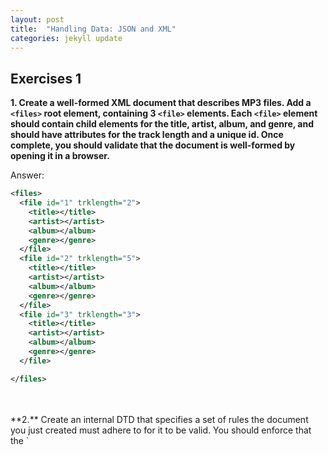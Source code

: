 ```yaml
---
layout: post
title:  "Handling Data: JSON and XML"
categories: jekyll update
---
```


## **Exercises 1**


**1. Create a well-formed XML document that describes MP3 files. Add a `<files>` root element, containing 3 `<file>` elements. Each `<file>` element should contain child elements for the title, artist, album, and genre, and should have attributes for the track length and a unique id. Once complete, you should validate that the document is well-formed by opening it in a browser.**<br>

<span class="label label-warning">Answer:</span><br>

```xml
<files>
  <file id="1" trklength="2">
    <title></title>
    <artist></artist>
    <album></album>
    <genre></genre>
  </file>
  <file id="2" trklength="5">
    <title></title>
    <artist></artist>
    <album></album>
    <genre></genre>
  </file>
  <file id="3" trklength="3">
    <title></title>
    <artist></artist>
    <album></album>
    <genre></genre>
  </file>

</files>
```

<br>

<br>
**2.** Create an internal DTD that specifies a set of rules the document you just created must adhere to for it to be valid. You should enforce that the `<title>` and `<artist>` elements should appear first, in that order, and are mandatory. The `<album>` and `<genre>` elements should be optional. Once complete, validate that the DTD works using the online XML validator at codebeautify.org. <br> 

<span class="label label-warning">Answer:</span> <br>

```xml
<?xml version="1.0"?>
<!DOCTYPE files [
<!ELEMENT files (file+)>
<!ELEMENT file (title,artist+,album?,genre?)>
<!ELEMENT title (#PCDATA)>
<!ELEMENT artist (#PCDATA)>
<!ELEMENT album (#PCDATA)>
<!ELEMENT genre (#PCDATA)>
<!ATTLIST file id CDATA #REQUIRED>
<!ATTLIST file trklength CDATA #REQUIRED>
]>

<files>
  <file id="1" trklength="2">
    <title></title>
    <artist></artist>
    <album></album>
    <genre></genre>
  </file>
  <file id="2" trklength="5">
    <title></title>
    <artist></artist>
    <album></album>
    <genre></genre>
  </file>
  <file id="3" trklength="3">
    <title></title>
    <artist></artist>
    <album></album>
    <genre></genre>
  </file>

</files>
```



## **Exercises 2**


**1. Store the same data used in the XML document that you created in the exercises for the previous section, but this time using a JavaScript object. This object should contain a property called files, which is an array containing three objects. Each of these objects should have title, album, and genre properties containing strings and a track_length property containing a number, but the artists property should contain an array of one or more strings. You should validate that the JSON is valid using the JSON Lint site. Once you have validated your JSON, convert it to a JSON string.**<br>

<span class="label label-warning">Answer:</span><br>

```json
var mp3 = {
 "files": [

        {
            "title": "Beat It",
            "artist": ["Michael", "Jackson"],
            "album": "Thriller",
            "genre": "Pop",
            "track_length": 1
        }, {
            "title": "Back in Black",
            "artist": ["AC/DC"],
            "album": "Back in Black",
            "genre": "Hard Rock",
            "track_length": 2
        }, {
            "title": "Money",
            "artist": ["Pink", "Floyd"],
            "album": "The Dark Side of the Moon",
            "genre": "Progressive Rock",
            "track_length": 3
        }

    ]
}

var mp3Json = JSON.stringify(mp3);
```

<br>

<br>
**2.** Parse the JSON string that you ended up with after the previous exercise back to its original object form, but use a reviver function to add an auto-incrementing ID to each object within the files array. <br> 

<span class="label label-warning">Answer:</span> <br>

```json
var mp3Parse = JSON.parse(mp3Json, function(key, value){
    if (typeof value === 'object' && key === 'files') {
      value.map(function (key, value) {
        key.id = value + 1; 
      })
     return value;
    } else {
      return value;
    }
});
```





